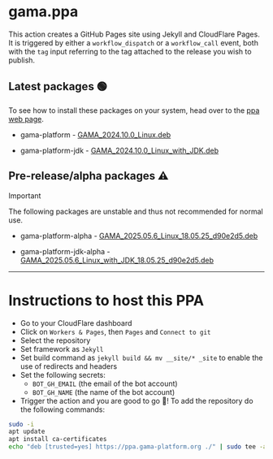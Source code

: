 # gama.ppa

This action creates a GitHub Pages site using Jekyll and CloudFlare Pages.
It is triggered by either a `workflow_dispatch` or a `workflow_call` event, both with the `tag` input referring to the tag attached to the release you wish to publish.

## Latest packages 🟢

To see how to install these packages on your system, head over to the [ppa web page](https://ppa.gama-platform.org).


- gama-platform - [GAMA_2024.10.0_Linux.deb](https://ppa.gama-platform.org/./GAMA_2024.10.0_Linux.deb.html)

- gama-platform-jdk - [GAMA_2024.10.0_Linux_with_JDK.deb](https://ppa.gama-platform.org/./GAMA_2024.10.0_Linux_with_JDK.deb.html)




## Pre-release/alpha packages ⚠️

> [!IMPORTANT]
> The following packages are unstable and thus not recommended for normal use.


- gama-platform-alpha - [GAMA_2025.05.6_Linux_18.05.25_d90e2d5.deb](https://ppa.gama-platform.org/./GAMA_2025.05.6_Linux_18.05.25_d90e2d5.deb.html)

- gama-platform-jdk-alpha - [GAMA_2025.05.6_Linux_with_JDK_18.05.25_d90e2d5.deb](https://ppa.gama-platform.org/./GAMA_2025.05.6_Linux_with_JDK_18.05.25_d90e2d5.deb.html)



- - -

# Instructions to host this PPA

- Go to your CloudFlare dashboard
- Click on `Workers & Pages`, then `Pages` and `Connect to git`
- Select the repository
- Set framework as `Jekyll`
- Set build command as `jekyll build && mv __site/* _site` to enable the use of redirects and headers
- Set the following secrets: 
    - `BOT_GH_EMAIL` (the email of the bot account)
    - `BOT_GH_NAME` (the name of the bot account)
- Trigger the action and you are good to go 🎉! To add the repository do the following commands:
```bash
sudo -i
apt update
apt install ca-certificates
echo "deb [trusted=yes] https://ppa.gama-platform.org ./" | sudo tee -a /etc/apt/sources.list
``` 